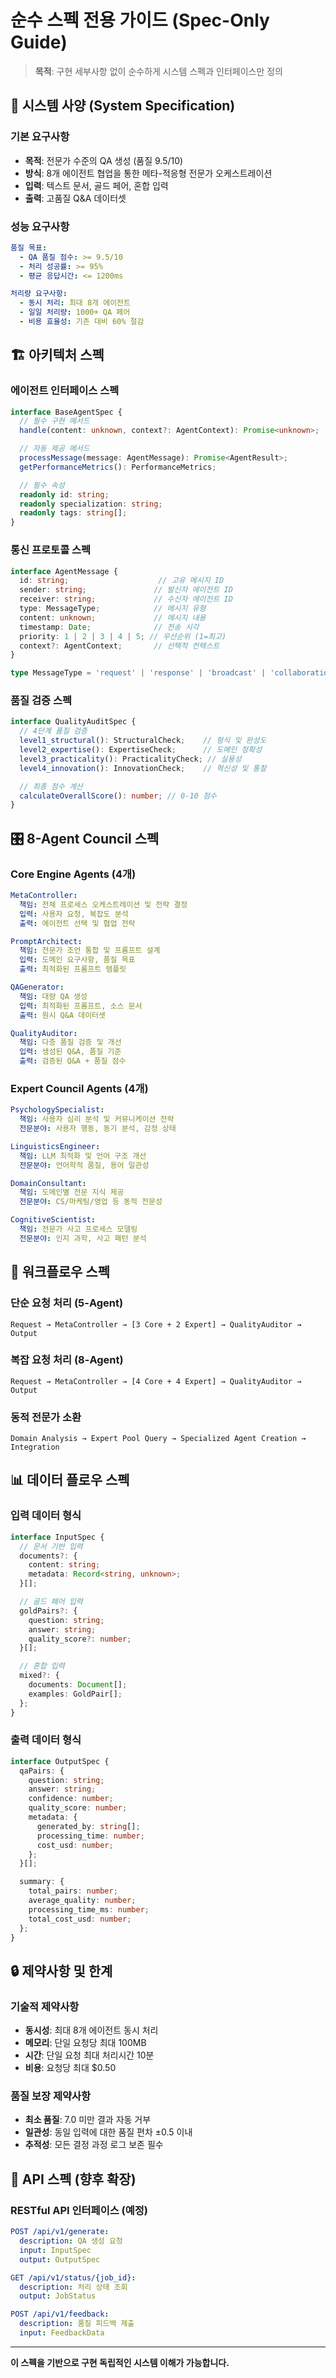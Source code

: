 # 순수 스펙 전용 가이드 (Spec-Only Guide)

> **목적**: 구현 세부사항 없이 순수하게 시스템 스펙과 인터페이스만 정의

## 🎯 시스템 사양 (System Specification)

### 기본 요구사항
- **목적**: 전문가 수준의 QA 생성 (품질 9.5/10)
- **방식**: 8개 에이전트 협업을 통한 메타-적응형 전문가 오케스트레이션
- **입력**: 텍스트 문서, 골드 페어, 혼합 입력
- **출력**: 고품질 Q&A 데이터셋

### 성능 요구사항
```yaml
품질 목표:
  - QA 품질 점수: >= 9.5/10
  - 처리 성공률: >= 95%
  - 평균 응답시간: <= 1200ms

처리량 요구사항:
  - 동시 처리: 최대 8개 에이전트
  - 일일 처리량: 1000+ QA 페어
  - 비용 효율성: 기존 대비 60% 절감
```

## 🏗️ 아키텍처 스펙

### 에이전트 인터페이스 스펙
```typescript
interface BaseAgentSpec {
  // 필수 구현 메서드
  handle(content: unknown, context?: AgentContext): Promise<unknown>;

  // 자동 제공 메서드
  processMessage(message: AgentMessage): Promise<AgentResult>;
  getPerformanceMetrics(): PerformanceMetrics;

  // 필수 속성
  readonly id: string;
  readonly specialization: string;
  readonly tags: string[];
}
```

### 통신 프로토콜 스펙
```typescript
interface AgentMessage {
  id: string;                    // 고유 메시지 ID
  sender: string;               // 발신자 에이전트 ID
  receiver: string;             // 수신자 에이전트 ID
  type: MessageType;            // 메시지 유형
  content: unknown;             // 메시지 내용
  timestamp: Date;              // 전송 시각
  priority: 1 | 2 | 3 | 4 | 5; // 우선순위 (1=최고)
  context?: AgentContext;       // 선택적 컨텍스트
}

type MessageType = 'request' | 'response' | 'broadcast' | 'collaboration';
```

### 품질 검증 스펙
```typescript
interface QualityAuditSpec {
  // 4단계 품질 검증
  level1_structural(): StructuralCheck;    // 형식 및 완성도
  level2_expertise(): ExpertiseCheck;      // 도메인 정확성
  level3_practicality(): PracticalityCheck; // 실용성
  level4_innovation(): InnovationCheck;    // 혁신성 및 통찰

  // 최종 점수 계산
  calculateOverallScore(): number; // 0-10 점수
}
```

## 🎛️ 8-Agent Council 스펙

### Core Engine Agents (4개)
```yaml
MetaController:
  책임: 전체 프로세스 오케스트레이션 및 전략 결정
  입력: 사용자 요청, 복잡도 분석
  출력: 에이전트 선택 및 협업 전략

PromptArchitect:
  책임: 전문가 조언 통합 및 프롬프트 설계
  입력: 도메인 요구사항, 품질 목표
  출력: 최적화된 프롬프트 템플릿

QAGenerator:
  책임: 대량 QA 생성
  입력: 최적화된 프롬프트, 소스 문서
  출력: 원시 Q&A 데이터셋

QualityAuditor:
  책임: 다층 품질 검증 및 개선
  입력: 생성된 Q&A, 품질 기준
  출력: 검증된 Q&A + 품질 점수
```

### Expert Council Agents (4개)
```yaml
PsychologySpecialist:
  책임: 사용자 심리 분석 및 커뮤니케이션 전략
  전문분야: 사용자 행동, 동기 분석, 감정 상태

LinguisticsEngineer:
  책임: LLM 최적화 및 언어 구조 개선
  전문분야: 언어학적 품질, 용어 일관성

DomainConsultant:
  책임: 도메인별 전문 지식 제공
  전문분야: CS/마케팅/영업 등 동적 전문성

CognitiveScientist:
  책임: 전문가 사고 프로세스 모델링
  전문분야: 인지 과학, 사고 패턴 분석
```

## 🔄 워크플로우 스펙

### 단순 요청 처리 (5-Agent)
```
Request → MetaController → [3 Core + 2 Expert] → QualityAuditor → Output
```

### 복잡 요청 처리 (8-Agent)
```
Request → MetaController → [4 Core + 4 Expert] → QualityAuditor → Output
```

### 동적 전문가 소환
```
Domain Analysis → Expert Pool Query → Specialized Agent Creation → Integration
```

## 📊 데이터 플로우 스펙

### 입력 데이터 형식
```typescript
interface InputSpec {
  // 문서 기반 입력
  documents?: {
    content: string;
    metadata: Record<string, unknown>;
  }[];

  // 골드 페어 입력
  goldPairs?: {
    question: string;
    answer: string;
    quality_score?: number;
  }[];

  // 혼합 입력
  mixed?: {
    documents: Document[];
    examples: GoldPair[];
  };
}
```

### 출력 데이터 형식
```typescript
interface OutputSpec {
  qaPairs: {
    question: string;
    answer: string;
    confidence: number;
    quality_score: number;
    metadata: {
      generated_by: string[];
      processing_time: number;
      cost_usd: number;
    };
  }[];

  summary: {
    total_pairs: number;
    average_quality: number;
    processing_time_ms: number;
    total_cost_usd: number;
  };
}
```

## 🔒 제약사항 및 한계

### 기술적 제약사항
- **동시성**: 최대 8개 에이전트 동시 처리
- **메모리**: 단일 요청당 최대 100MB
- **시간**: 단일 요청 최대 처리시간 10분
- **비용**: 요청당 최대 $0.50

### 품질 보장 제약사항
- **최소 품질**: 7.0 미만 결과 자동 거부
- **일관성**: 동일 입력에 대한 품질 편차 ±0.5 이내
- **추적성**: 모든 결정 과정 로그 보존 필수

## 🎯 API 스펙 (향후 확장)

### RESTful API 인터페이스 (예정)
```yaml
POST /api/v1/generate:
  description: QA 생성 요청
  input: InputSpec
  output: OutputSpec

GET /api/v1/status/{job_id}:
  description: 처리 상태 조회
  output: JobStatus

POST /api/v1/feedback:
  description: 품질 피드백 제출
  input: FeedbackData
```

---

**이 스펙을 기반으로 구현 독립적인 시스템 이해가 가능합니다.**